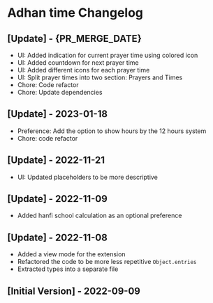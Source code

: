 # Adhan time Changelog

## [Update] - {PR_MERGE_DATE}

- UI: Added indication for current prayer time using colored icon
- UI: Added countdown for next prayer time
- UI: Added different icons for each prayer time
- UI: Split prayer times into two section: Prayers and Times
- Chore: Code refactor
- Chore: Update dependencies

## [Update] - 2023-01-18

- Preference: Add the option to show hours by the 12 hours system
- Chore: code refactor

## [Update] - 2022-11-21

- UI: Updated placeholders to be more descriptive

## [Update] - 2022-11-09
- Added hanfi school calculation as an optional preference

## [Update] - 2022-11-08
- Added a view mode for the extension
- Refactored the code to be more less repetitive `Object.entries`
- Extracted types into a separate file

## [Initial Version] - 2022-09-09
